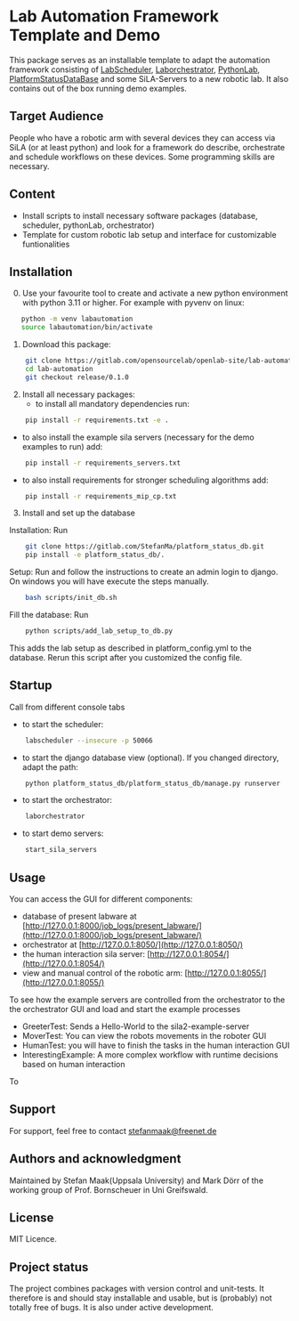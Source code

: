 # Lab Automation Framework Template and Demo
This package serves as an installable template to adapt the automation framework consisting of
[LabScheduler](https://gitlab.com/opensourcelab/pythonlabscheduler),
[Laborchestrator](https://gitlab.com/opensourcelab/laborchestrator),
[PythonLab](https://gitlab.com/opensourcelab/pythonLab),
[PlatformStatusDataBase](https://gitlab.com/StefanMa/platform_status_db)
and some SiLA-Servers to a new robotic lab.
It also contains out of the box running demo examples.

## Target Audience
People who have a robotic arm with several devices they can access via SiLA (or at least python) and look for a
framework do describe, orchestrate and schedule workflows on these devices. Some programming skills are necessary.

## Content
- Install scripts to install necessary software packages (database, scheduler, pythonLab, orchestrator)
- Template for custom robotic lab setup and interface for customizable funtionalities

## Installation
0. Use your favourite tool to create and activate a new python environment with python 3.11 or higher. For example with pyvenv on linux:
```bash
   python -m venv labautomation
   source labautomation/bin/activate
```
1. Download this package:
```bash
    git clone https://gitlab.com/opensourcelab/openlab-site/lab-automation.git
    cd lab-automation
    git checkout release/0.1.0
```
2. Install all necessary packages:
   - to install all mandatory dependencies run:
```bash
    pip install -r requirements.txt -e .
```
   - to also install the example sila servers (necessary for the demo examples to run) add:
```bash
    pip install -r requirements_servers.txt
```
   - to also install requirements for stronger scheduling algorithms add:
```bash
    pip install -r requirements_mip_cp.txt
```
3. Install and set up the database

Installation: Run
```bash
    git clone https://gitlab.com/StefanMa/platform_status_db.git
    pip install -e platform_status_db/.
```
Setup: Run and follow the instructions to create an admin login to django. On windows you will have execute the steps manually.

```bash
    bash scripts/init_db.sh
```

Fill the database: Run
```bash
    python scripts/add_lab_setup_to_db.py
```
This adds the lab setup as described in platform_config.yml to the database.
Rerun this script after you customized the config file.

## Startup
Call from different console tabs
- to start the scheduler:
```bash
    labscheduler --insecure -p 50066
```
- to start the django database view (optional). If you changed directory, adapt the path:
```bash
    python platform_status_db/platform_status_db/manage.py runserver
```
- to start the orchestrator:
```bash
    laborchestrator
```
- to start demo servers:
```bash
    start_sila_servers
```

## Usage
You can access the GUI for different components:
- database of present labware at [http://127.0.0.1:8000/job_logs/present_labware/](http://127.0.0.1:8000/job_logs/present_labware/)
- orchestrator at [http://127.0.0.1:8050/](http://127.0.0.1:8050/)
- the human interaction sila server: [http://127.0.0.1:8054/](http://127.0.0.1:8054/)
- view and manual control of the robotic arm: [http://127.0.0.1:8055/](http://127.0.0.1:8055/)

To see how the example servers are controlled from the orchestrator to the the orchestrator GUI and load and start the
example processes
- GreeterTest: Sends a Hello-World to the sila2-example-server
- MoverTest: You can view the robots movements in the roboter GUI
- HumanTest: you will have to finish the tasks in the human interaction GUI
- InterestingExample: A more complex workflow with runtime decisions based on human interaction

To
## Support
For support, feel free to contact stefanmaak@freenet.de

## Authors and acknowledgment
Maintained by Stefan Maak(Uppsala University) and Mark Dörr of the working group of Prof. Bornscheuer in Uni Greifswald.

## License
MIT Licence.

## Project status
The project combines packages with version control and unit-tests.
It therefore is and should stay installable and usable, but is (probably) not totally free of bugs.
It is also under active development.
